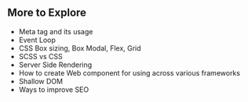 ## More to Explore

- Meta tag and its usage
- Event Loop
- CSS Box sizing, Box Modal, Flex, Grid
- SCSS vs CSS
- Server Side Rendering
- How to create Web component for using across various frameworks
- Shallow DOM
- Ways to improve SEO

